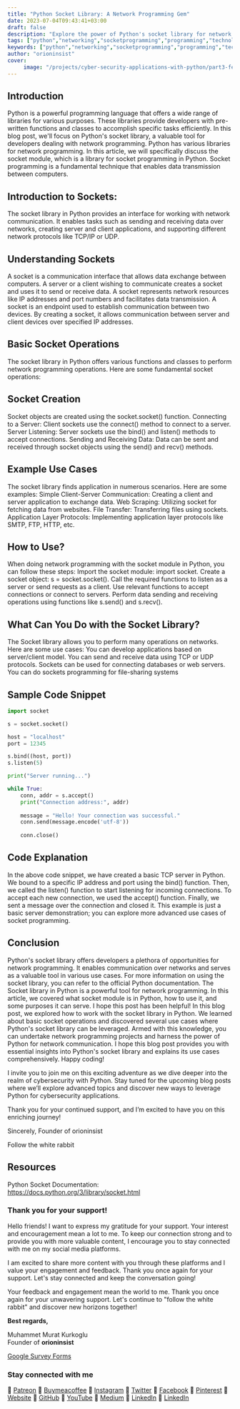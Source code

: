 ```yaml
---
title: "Python Socket Library: A Network Programming Gem"
date: 2023-07-04T09:43:41+03:00
draft: false
description: "Explore the power of Python's socket library for network programming! Learn socket creation, data transmission, and use cases in this blog post. Level up your networking projects with this valuable tool. Happy coding! 🌐💻🐍"
tags: ["python","networking","socketprogramming","programming","technology","pythonlibraries","networkcommunication"]
keywords: ["python","networking","socketprogramming","programming","technology","pythonlibraries","networkcommunication"]
author: "orioninsist"
cover:
     image: "/projects/cyber-security-applications-with-python/part3-feature-image.png"
---
```


## Introduction
Python is a powerful programming language that offers a wide range of libraries for various purposes. These libraries provide developers with pre-written functions and classes to accomplish specific tasks efficiently. In this blog post, we'll focus on Python's socket library, a valuable tool for developers dealing with network programming. Python has various libraries for network programming. In this article, we will specifically discuss the socket module, which is a library for socket programming in Python. Socket programming is a fundamental technique that enables data transmission between computers.

## Introduction to Sockets:
The socket library in Python provides an interface for working with network communication. It enables tasks such as sending and receiving data over networks, creating server and client applications, and supporting different network protocols like TCP/IP or UDP.

## Understanding Sockets
A socket is a communication interface that allows data exchange between computers. A server or a client wishing to communicate creates a socket and uses it to send or receive data. A socket represents network resources like IP addresses and port numbers and facilitates data transmission. A socket is an endpoint used to establish communication between two devices. By creating a socket, it allows communication between server and client devices over specified IP addresses.

## Basic Socket Operations
The socket library in Python offers various functions and classes to perform network programming operations. Here are some fundamental socket operations:

## Socket Creation
Socket objects are created using the socket.socket() function.
Connecting to a Server: Client sockets use the connect() method to connect to a server.
Server Listening: Server sockets use the bind() and listen() methods to accept connections.
Sending and Receiving Data: Data can be sent and received through socket objects using the send() and recv() methods.
## Example Use Cases
The socket library finds application in numerous scenarios. Here are some examples:
Simple Client-Server Communication: Creating a client and server application to exchange data.
Web Scraping: Utilizing socket for fetching data from websites.
File Transfer: Transferring files using sockets.
Application Layer Protocols: Implementing application layer protocols like SMTP, FTP, HTTP, etc.
## How to Use?
When doing network programming with the socket module in Python, you can follow these steps:
Import the socket module: import socket.
Create a socket object: s = socket.socket().
Call the required functions to listen as a server or send requests as a client.
Use relevant functions to accept connections or connect to servers.
Perform data sending and receiving operations using functions like s.send() and s.recv().
## What Can You Do with the Socket Library?
The Socket library allows you to perform many operations on networks. Here are some use cases:
You can develop applications based on server/client model.
You can send and receive data using TCP or UDP protocols.
Sockets can be used for connecting databases or web servers.
You can do sockets programming for file-sharing systems

## Sample Code Snippet
```python
import socket

s = socket.socket()

host = "localhost"
port = 12345

s.bind((host, port))
s.listen(5)

print("Server running...")

while True:
    conn, addr = s.accept()
    print("Connection address:", addr)
    
    message = "Hello! Your connection was successful."
    conn.send(message.encode('utf-8'))
    
    conn.close()
```
## Code Explanation
In the above code snippet, we have created a basic TCP server in Python. We bound to a specific IP address and port using the bind() function. Then, we called the listen() function to start listening for incoming connections. To accept each new connection, we used the accept() function. Finally, we sent a message over the connection and closed it.
This example is just a basic server demonstration; you can explore more advanced use cases of socket programming.
## Conclusion
Python's socket library offers developers a plethora of opportunities for network programming. It enables communication over networks and serves as a valuable tool in various use cases. For more information on using the socket library, you can refer to the official Python documentation. The Socket library in Python is a powerful tool for network programming. In this article, we covered what socket module is in Python, how to use it, and some purposes it can serve. I hope this post has been helpful!
In this blog post, we explored how to work with the socket library in Python. We learned about basic socket operations and discovered several use cases where Python's socket library can be leveraged. Armed with this knowledge, you can undertake network programming projects and harness the power of Python for network communication.
I hope this blog post provides you with essential insights into Python's socket library and explains its use cases comprehensively. Happy coding!

I invite you to join me on this exciting adventure as we dive deeper into the realm of cybersecurity with Python. Stay tuned for the upcoming blog posts where we’ll explore advanced topics and discover new ways to leverage Python for cybersecurity applications.

Thank you for your continued support, and I’m excited to have you on this enriching journey!

Sincerely, Founder of orioninsist

Follow the white rabbit

## Resources

Python Socket Documentation: https://docs.python.org/3/library/socket.html

### Thank you for your support! 

Hello friends! I want to express my gratitude for your support. Your interest and encouragement mean a lot to me. To keep our connection strong and to provide you with more valuable content, I encourage you to stay connected with me on my social media platforms.

I am excited to share more content with you through these platforms and I value your engagement and feedback. Thank you once again for your support. Let's stay connected and keep the conversation going!

Your feedback and engagement mean the world to me. Thank you once again for your unwavering support.
Let's continue to "follow the white rabbit" and discover new horizons together!

**Best regards,**

Muhammet Murat Kurkoglu\
Founder of **orioninsist**

[Google Survey Forms](https://forms.gle/cPGSfiNRLJLVMyH79)

### Stay connected with me

🔗 [Patreon](https://www.patreon.com/orioninsist)
🔗 [Buymeacoffee](https://www.buymeacoffee.com/orioninsist)
🔗 [Instagram](https://www.instagram.com/insistorion/)
🔗 [Twitter](https://twitter.com/InsistOrion/)
🔗 [Facebook](https://www.facebook.com/insistorion)
🔗 [Pinterest](https://www.pinterest.com/orioninsist/)
🔗 [Website](https://orioninsist.org/)
🔗 [GitHub](https://github.com/orioninsist)
🔗 [YouTube](https://www.youtube.com/@orioninsist-official/)
🔗 [Medium](https://orioninsist.dev/)
🔗 [LinkedIn](https://www.linkedin.com/in/muhammet-murat-kurkoglu/)
🔗 [LinkedIn](https://www.linkedin.com/company/orioninsist/)
